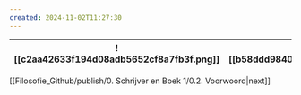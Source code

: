 ```yaml
---
created: 2024-11-02T11:27:30
---
```




| ![[c2aa42633f194d08adb5652cf8a7fb3f.png]] | ![[b58ddd98406a4a5ab9c60df5b77bdfe9.png]] |
| ----------------------------------------- | ----------------------------------------- |

[[Filosofie_Github/publish/0. Schrijver en Boek 1/0.2. Voorwoord|next]]